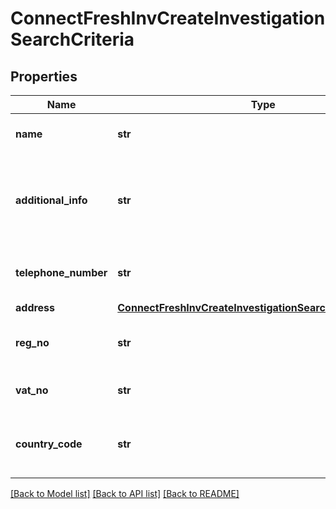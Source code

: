# ConnectFreshInvCreateInvestigationSearchCriteria

## Properties
Name | Type | Description | Notes
------------ | ------------- | ------------- | -------------
**name** | **str** | Target company name | [optional] 
**additional_info** | **str** | Any further details on your target company that will assist our Investigation | [optional] 
**telephone_number** | **str** | Target company telephone number | [optional] 
**address** | [**ConnectFreshInvCreateInvestigationSearchCriteriaAddress**](ConnectFreshInvCreateInvestigationSearchCriteriaAddress.md) |  | [optional] 
**reg_no** | **str** | Target company registration number | [optional] 
**vat_no** | **str** | Target company VAT number | [optional] 
**country_code** | **str** | Target company ISO2 country code | [optional] 

[[Back to Model list]](../README.md#documentation-for-models) [[Back to API list]](../README.md#documentation-for-api-endpoints) [[Back to README]](../README.md)

